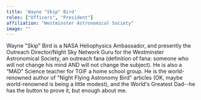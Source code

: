 ```yaml
---
title: 'Wayne "Skip" Bird'
roles: ["Officers", "President"]
affiliation: "Westminster Astronomical Society"
image: ""
---
```


Wayne "Skip" Bird is a NASA Heliophysics Ambassador, and presently the Outreach Director/Night Sky Network Guru for the Westminster Astronomical Society, an outreach fana (definition of fana: someone who will not change his mind AND will not change the subject).
He is also a “MAD” Science teacher for TGIF a home school group. He is the world-renowned author of "Night Flying Astronomy Bird" articles (OK, maybe world-renowned is being a little modest), and the World's Greatest Dad--he has the button to prove it, but enough about me.
